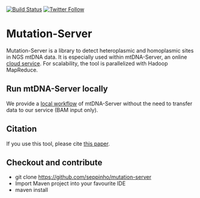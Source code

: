 [![Build Status](https://travis-ci.org/seppinho/mutation-server.svg?branch=master)](https://travis-ci.org/seppinho/mutation-server)
[![Twitter Follow](https://img.shields.io/twitter/follow/mtdnaserver.svg?style=social&label=Follow)](https://twitter.com/mtdnaserver)

# Mutation-Server

Mutation-Server is a library to detect heteroplasmic and homoplasmic sites in NGS mtDNA data. 
It is especially used within mtDNA-Server, an online [cloud service](https://mtdna-server.uibk.ac.at). For scalability, the tool is parallelized with Hadoop MapReduce. 

## Run mtDNA-Server locally

We provide a [local workflow](https://github.com/seppinho/mtdna-server-workflow) of mtDNA-Server without the need to transfer data to our service (BAM input only). 

## Citation

If you use this tool, please cite [this paper](http://nar.oxfordjournals.org/content/early/2016/04/15/nar.gkw247.full).

## Checkout and contribute
* git clone https://github.com/seppinho/mutation-server
* Import Maven project into your favourite IDE
* maven install

